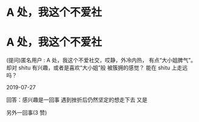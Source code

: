 # A 处，我这个不爱社

# A 处，我这个不爱社

(提问)匿名用户 : A 处，我这个不爱社交，哎静，外冷内热， 有点“大小姐脾气”。却对 shitu 有兴趣，或者是喜欢“大小姐”般 被簇拥的感觉？ 能在 shitu 上走远吗？

2019-07-27

回答：感兴趣是一回事 遇到挫折后仍然坚定的想走下去 又是

另外一回事(3 赞)